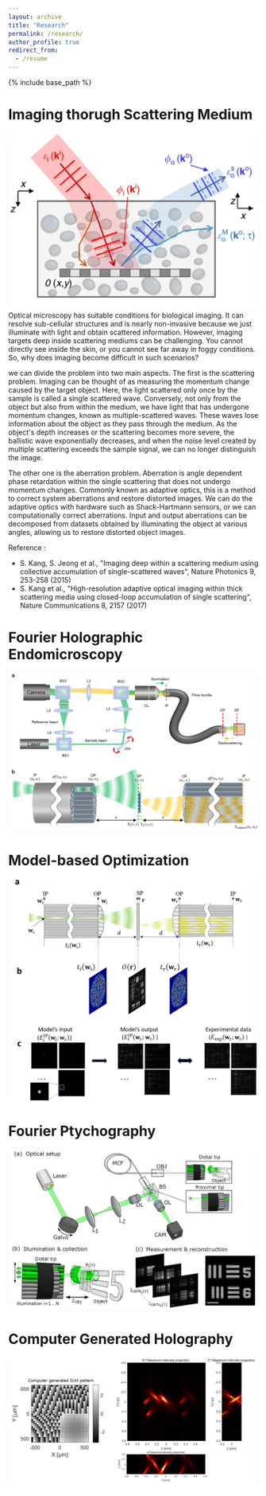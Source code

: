 ```yaml
---
layout: archive
title: "Research"
permalink: /research/
author_profile: true
redirect_from:
  - /resume
---
```


{% include base_path %}

Imaging thorugh Scattering Medium
======
![CLASS](https://github.com/munkyuK/munkyuK.github.io/blob/master/images/CLASS.png?raw=true)
Optical microscopy has suitable conditions for biological imaging. It can resolve sub-cellular structures and is nearly non-invasive because we just illuminate with light and obtain scattered information. However, imaging targets deep inside scattering mediums can be challenging. You cannot directly see inside the skin, or you cannot see far away in foggy conditions. So, why does imaging become difficult in such scenarios?

we can divide the problem into two main aspects. The first is the scattering problem. Imaging can be thought of as measuring the momentum change caused by the target object. Here, the light scattered only once by the sample is called a single scattered wave. Conversely, not only from the object but also from within the medium, we have light that has undergone momentum changes, known as multiple-scattered waves. These waves lose information about the object as they pass through the medium. As the object's depth increases or the scattering becomes more severe, the ballistic wave exponentially decreases, and when the noise level created by multiple scattering exceeds the sample signal, we can no longer distinguish the image.

The other one is the aberration problem. Aberration is angle dependent phase retardation within the single scattering that does not undergo momentum changes. Commonly known as adaptive optics, this is a method to correct system aberrations and restore distorted images. We can do the adaptive optics with hardware such as Shack-Hartmann sensors, or we can computationally correct aberrations. Input and output aberrations can be decomposed from datasets obtained by illuminating the object at various angles, allowing us to restore distorted object images.

Reference :
* S. Kang, S. Jeong et al., "Imaging deep within a scattering medium using collective accumulation of single-scattered waves", Nature Photonics 9, 253-258 (2015)
* S. Kang et al., "High-resolution adaptive optical imaging within thick scattering media using closed-loop accumulation of single scattering", Nature Communications 8, 2157 (2017)

Fourier Holographic Endomicroscopy
======
![setup_scheme](https://github.com/munkyuK/munkyuK.github.io/blob/master/images/setup_scheme.png?raw=true)


Model-based Optimization
======
![Optimization](https://github.com/munkyuK/munkyuK.github.io/blob/master/images/Optimization.png?raw=true)


Fourier Ptychography
======
![Ptychography](https://github.com/munkyuK/munkyuK.github.io/blob/master/images/Ptychography.png?raw=true)


Computer Generated Holography
======
![CGH](https://github.com/munkyuK/munkyuK.github.io/blob/master/images/CGH.png?raw=true)

